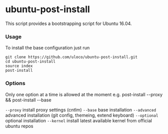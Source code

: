 # ubuntu-post-install

This script provides a bootstrapping script for Ubuntu 16.04.

### Usage
To install the base configuration just run

    git clone https://github.com/uloco/ubuntu-post-install.git
    cd ubuntu-post-install
    source index
    post-install

### Options

Only one option at a time is allowed at the moment
e.g. post-install --proxy && post-install --base

`--proxy` install proxy settings (cntlm)
`--base` base installation
`--advanced` advanced installation (git config, themeing, extend keyboard)
`--optional` optional installation
`--kernel` install latest available kernel from official ubuntu repos
